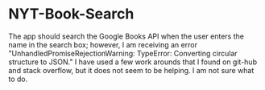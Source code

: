 # NYT-Book-Search

The app should search the Google Books API when the user enters the name in the search box; however, I am receiving an error "UnhandledPromiseRejectionWarning: TypeError: Converting circular structure to JSON."  I have used a few work arounds that I found on git-hub and stack overflow, but it does not seem to be helping. I am not sure what to do.